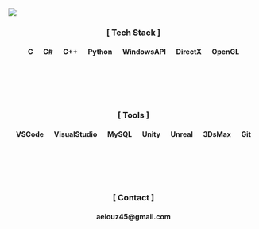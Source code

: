 
<!--
**limboboat/limboboat** is a ✨ _special_ ✨ repository because its `README.md` (this file) appears on your GitHub profile.

Here are some ideas to get you started:

- 🔭 I’m currently working on ...
- 🌱 I’m currently learning ...
- 👯 I’m looking to collaborate on ...
- 🤔 I’m looking for help with ...
- 💬 Ask me about ...
- 📫 How to reach me: ...
- 😄 Pronouns: ...
- ⚡ Fun fact: ...
-->

<img src="https://capsule-render.vercel.app/api?type=waving&color=auto&height=300&section=header&text=LimBoBoat%20&fontSize=60&desc=Hello%20limBoBoat%20world!&&fontAlignY=40&descAlignY=50" />


<h3 align="center">[ Tech Stack ]</h3>
<h4 align="center">C &emsp;  C# &emsp; C++ &emsp; Python &emsp;  WindowsAPI &emsp;  DirectX &emsp; OpenGL</h4>
<br>
<br>
<br>
<br>

<h3 align="center">[ Tools ]</h3>
<h4 align="center"> VSCode &emsp; VisualStudio &emsp; MySQL &emsp;  Unity  &emsp; Unreal &emsp;  3DsMax &emsp;  Git </h4>
<br>
<br>
<br>
<br>

<h3 align="center">[ Contact ]</h3>
<h4 align="center">aeiouz45@gmail.com</h4>
<br>
<br>
<br>
<br>

<!--
---
![Anurag's GitHub stats](https://github-readme-stats.vercel.app/api?username=limboboat&show_icons=true&theme=graywhite)
<br>

---
![Top Langs](https://github-readme-stats.vercel.app/api/top-langs/?username=limboboat)
-->

